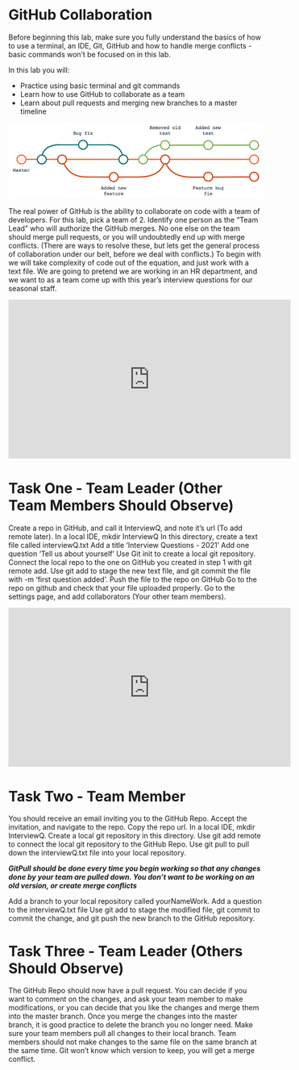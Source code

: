 # GitHub Collaboration

Before beginning this lab, make sure you fully understand the basics of how to use a terminal, an IDE, Git, GitHub and how to handle merge conflicts - basic commands won’t be focused on in this lab.

In this lab you will:
* Practice using basic terminal and git commands
* Learn how to use GitHub to collaborate as a team
* Learn about pull requests and merging new branches to a master timeline

![gitTimeline](https://raw.githubusercontent.com/jmichalenko/GitCollaboration/main/GitCollaboration.png)

The real power of GitHub is the ability to collaborate on code with a team of developers.  For this lab, pick a team of 2. Identify one person as the “Team Lead” who will authorize the GitHub merges.  No one else on the team should merge pull requests, or you will undoubtedly end up with merge conflicts. (There are ways to resolve these, but lets get the general process of collaboration under our belt, before we deal with conflicts.)  To begin with we will take complexity of code out of the equation, and just work with a text file.  We are going to pretend we are working in an HR department, and we want to as a team come up with this year’s interview questions for our seasonal staff.

<iframe width="560" height="315" src="https://www.youtube.com/embed/w3jLJU7DT5E" frameborder="0" allow="accelerometer; autoplay; clipboard-write; encrypted-media; gyroscope; picture-in-picture" allowfullscreen></iframe>

# Task One - Team Leader (Other Team Members Should Observe)

Create a repo in GitHub, and call it InterviewQ, and note it’s url (To add remote later).
In a local IDE, mkdir InterviewQ 
In this directory, create a text file called interviewQ.txt
Add a title ‘Interview Questions - 2021’
Add one question ‘Tell us about yourself’
Use Git init to create a local git repository.  Connect the local repo to the one on GitHub you created in step 1 with git remote add.  Use git add to stage the new text file, and git commit the file with -m ‘first question added’. Push the file to the repo on GitHub
Go to the repo on github and check that your file uploaded properly. 
Go to the settings page, and add collaborators (Your other team members).

<iframe width="560" height="315" src="https://www.youtube.com/embed/jY4ZOVTkL6Q" frameborder="0" allow="accelerometer; autoplay; clipboard-write; encrypted-media; gyroscope; picture-in-picture" allowfullscreen></iframe>

# Task Two - Team Member

You should receive an email inviting you to the GitHub Repo.  Accept the invitation, and navigate to the repo.  Copy the repo url.
In a local IDE, mkdir InterviewQ.  Create a local git repository in this directory.  Use git add remote to connect the local git repository to the GitHub Repo.
Use git pull to pull down the interviewQ.txt file into your local repository. 

***GitPull should be done every time you begin working so that any changes done by your team are pulled down.  You don’t want to be working on an old version, or create merge conflicts***

Add a branch to your local repository called yourNameWork.
Add a question to the interviewQ.txt file
Use git add to stage the modified file, git commit to commit the change, and git push the new branch to the GitHub repository.

# Task Three - Team Leader (Others Should Observe)

 The GitHub Repo should now have a pull request. You can decide if you want to comment on the changes, and ask your team member to make modifications, or you can decide that you like the changes and merge them into the master branch.
Once you merge the changes into the master branch, it is good practice to delete the branch you no longer need.
Make sure your team members pull all changes to their local branch.
Team members should not make changes to the same file on the same branch at the same time.  Git won’t know which version to keep, you will get a merge conflict.

